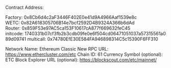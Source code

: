 Contract Address:

Factory: 0x8Cb6d4c2aF3446F402E0e41d9A4966Aaf1539e8c
WETC: 0x82A618305706B14e7bcf2592D4B9324A366b6dAd
Router: 0x859F53e97AC5ca153F10617cA877f669632feC45
initcode: 1740331b07cf3fb2b3cdb09fe0e6f504cd06471051037a57315561a089d09741
multicall: 0x74780EfE30E584FA946898314C5c15390F6FF310

Network Name: Ethereum Classic
New RPC URL: https://www.ethercluster.com/etc
Chain ID: 61
Currency Symbol (optional): ETC
Block Explorer URL (optional): https://blockscout.com/etc/mainnet/